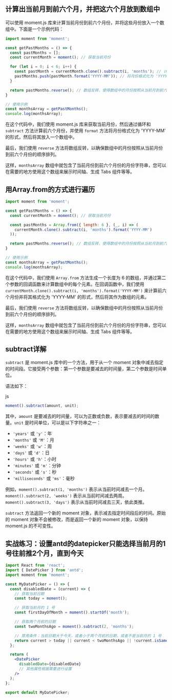 

## 计算出当前月到前六个月，并把这六个月放到数组中

可以使用 moment.js 库来计算当前月份到前六个月份，并将这些月份放入一个数组中。下面是一个示例代码：

```jsx
import moment from 'moment';

const getPastMonths = () => {
  const pastMonths = [];
  const currentMonth = moment(); // 获取当前月份

  for (let i = 0; i < 6; i++) {
    const pastMonth = currentMonth.clone().subtract(i, 'months'); // 计算前 i 个月份
    pastMonths.push(pastMonth.format('YYYY-MM')); // 将月份格式化为 'YYYY-MM' 并放入数组
  }

  return pastMonths.reverse(); // 数组反转，使得数组中的月份按照从当前月到前六个月的顺序排列
}

// 使用示例
const monthsArray = getPastMonths();
console.log(monthsArray);
```

在这个代码中，我们使用 moment.js 库来获取当前月份，然后通过循环和 `subtract` 方法计算前六个月份，并使用 `format` 方法将月份格式化为 'YYYY-MM' 的形式，然后将其放入一个数组中。

最后，我们使用 `reverse` 方法将数组反转，以确保数组中的月份按照从当前月份到前六个月份的顺序排列。

这样，`monthsArray` 数组中就包含了当前月份到前六个月份的月份字符串，您可以在需要的地方使用这个数组来展示时间轴、生成 Tabs 组件等等。

## 用Array.from的方式进行遍历



```jsx
import moment from 'moment';

const getPastMonths = () => {
  const currentMonth = moment(); // 获取当前月份

  const pastMonths = Array.from({ length: 6 }, (_, i) => (
    currentMonth.clone().subtract(i, 'months').format('YYYY-MM')
  ));

  return pastMonths.reverse(); // 数组反转，使得数组中的月份按照从当前月到前六个月的顺序排列
}

// 使用示例
const monthsArray = getPastMonths();
console.log(monthsArray);
```

在这个代码中，我们使用 `Array.from` 方法生成一个长度为 6 的数组，并通过第二个参数的回调函数来计算数组中的每个元素。在回调函数中，我们使用 `currentMonth.clone().subtract(i, 'months').format('YYYY-MM')` 来计算前六个月份并将其格式化为 'YYYY-MM' 的形式，然后将其作为数组的元素。

最后，我们使用 `reverse` 方法将数组反转，以确保数组中的月份按照从当前月份到前六个月份的顺序排列。

这样，`monthsArray` 数组中就包含了当前月份到前六个月份的月份字符串，您可以在需要的地方使用这个数组来展示时间轴、生成 Tabs 组件等等。

## subtract详解

`subtract` 是 moment.js 库中的一个方法，用于从一个 moment 对象中减去指定的时间段。它接受两个参数：第一个参数是要减去的时间量，第二个参数是时间单位。

语法如下：

js

```js
moment().subtract(amount, unit);
```

其中，`amount` 是要减去的时间量，可以为正数或负数，表示要减去的时间的数量。`unit` 是时间单位，可以是以下字符串之一：

*   `'years'` 或 `'y'`：年
*   `'months'` 或 `'M'`：月
*   `'weeks'` 或 `'w'`：周
*   `'days'` 或 `'d'`：日
*   `'hours'` 或 `'h'`：小时
*   `'minutes'` 或 `'m'`：分钟
*   `'seconds'` 或 `'s'`：秒
*   `'milliseconds'` 或 `'ms'`：毫秒

例如，`moment().subtract(1, 'months')` 表示从当前时间减去一个月。`moment().subtract(2, 'weeks')` 表示从当前时间减去两周。`moment().subtract(3, 'days')` 表示从当前时间减去三天，依此类推。

`subtract` 方法返回一个新的 moment 对象，表示减去指定时间段后的时间。原始的 moment 对象不会被修改，而是返回一个新的 moment 对象，以保持 moment.js 的不可变性。









## 实战练习：设置antd的datepicker只能选择当前月的1号往前推2个月，直到今天



```jsx
import React from 'react';
import { DatePicker } from 'antd';
import moment from 'moment';

const MyDatePicker = () => {
  const disabledDate = (current) => {
    // 获取当前日期
    const today = moment();

    // 获取当前月的 1 号
    const firstDayOfMonth = moment().startOf('month');

    // 获取两个月前的日期
    const twoMonthsAgo = moment().subtract(2, 'months');

    // 禁用条件：当前日期大于今天，或者小于两个月前的日期，或者不是当前月的 1 号
    return current > today || current < twoMonthsAgo || !current.isSame(firstDayOfMonth, 'day');
  };

  return (
    <DatePicker
      disabledDate={disabledDate}
      // 其他属性根据需要进行设置
    />
  );
};

export default MyDatePicker;
```


